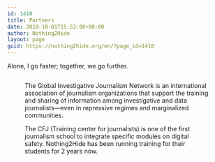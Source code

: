 ```yaml
---
id: 1410
title: Partners
date: 2018-10-01T15:53:00+00:00
author: Nothing2Hide
layout: page
guid: https://nothing2hide.org/en/?page_id=1410
---
```

Alone, I go faster; together, we go further. <figure class="wp-block-image">

[<img src="https://nothing2hide.org/en/wp-content/uploads/sites/2/2018/10/gijn-11701-1024x141.png" alt="" class="wp-image-1411" srcset="https://nothing2hide.org/en/wp-content/uploads/sites/2/2018/10/gijn-11701-1024x141.png 1024w, https://nothing2hide.org/en/wp-content/uploads/sites/2/2018/10/gijn-11701-300x41.png 300w, https://nothing2hide.org/en/wp-content/uploads/sites/2/2018/10/gijn-11701-768x106.png 768w, https://nothing2hide.org/en/wp-content/uploads/sites/2/2018/10/gijn-11701-600x83.png 600w, https://nothing2hide.org/en/wp-content/uploads/sites/2/2018/10/gijn-11701-280x39.png 280w, https://nothing2hide.org/en/wp-content/uploads/sites/2/2018/10/gijn-11701.png 1170w" sizes="(max-width: 767px) 89vw, (max-width: 1000px) 54vw, (max-width: 1071px) 543px, 580px" />](https://gijn.org/)<figcaption>The Global Investigative Journalism Network is an international association of journalism organizations that support the training and sharing of information among investigative and data journalists—even in repressive regimes and marginalized communities.</figcaption></figure> <figure class="wp-block-image">[<img src="https://nothing2hide.org/en/wp-content/uploads/sites/2/2018/10/CFJ-hd-1024x186.jpg" alt="" class="wp-image-1412" srcset="https://nothing2hide.org/en/wp-content/uploads/sites/2/2018/10/CFJ-hd-1024x186.jpg 1024w, https://nothing2hide.org/en/wp-content/uploads/sites/2/2018/10/CFJ-hd-300x55.jpg 300w, https://nothing2hide.org/en/wp-content/uploads/sites/2/2018/10/CFJ-hd-768x140.jpg 768w, https://nothing2hide.org/en/wp-content/uploads/sites/2/2018/10/CFJ-hd-600x109.jpg 600w, https://nothing2hide.org/en/wp-content/uploads/sites/2/2018/10/CFJ-hd-280x51.jpg 280w" sizes="(max-width: 767px) 89vw, (max-width: 1000px) 54vw, (max-width: 1071px) 543px, 580px" />](https://www.cfjparis.com/fr/le-cfj-forme-ses-etudiants-a-la-securite-numerique-avec-le-collectif-nothing2hide/)<figcaption>The CFJ (Training center for journalists) is one of the first journalism school to integrate specific modules on digital safety. Nothing2Hide has been running training for their students for 2 years now. </figcaption></figure>
